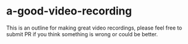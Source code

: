 # a-good-video-recording
This is an outline for making great video recordings, please feel free to submit PR if you think something is wrong or could be better.
